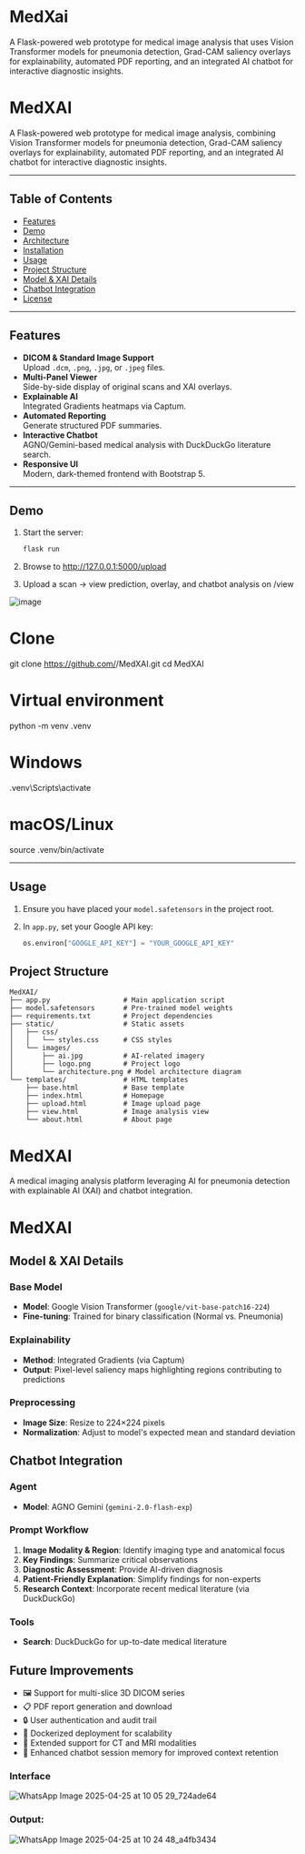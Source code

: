 # MedXai
A Flask-powered web prototype for medical image analysis that uses Vision Transformer models for pneumonia detection, Grad-CAM saliency overlays for explainability, automated PDF reporting, and an integrated AI chatbot for interactive diagnostic insights.
# MedXAI

A Flask-powered web prototype for medical image analysis, combining Vision Transformer models for pneumonia detection, Grad-CAM saliency overlays for explainability, automated PDF reporting, and an integrated AI chatbot for interactive diagnostic insights.

---

## Table of Contents

- [Features](#features)  
- [Demo](#demo)  
- [Architecture](#architecture)  
- [Installation](#installation)  
- [Usage](#usage)  
- [Project Structure](#project-structure)  
- [Model & XAI Details](#model--xai-details)  
- [Chatbot Integration](#chatbot-integration)  
- [License](#license)  

---

## Features

- **DICOM & Standard Image Support**  
  Upload `.dcm`, `.png`, `.jpg`, or `.jpeg` files.  
- **Multi-Panel Viewer**  
  Side-by-side display of original scans and XAI overlays.  
- **Explainable AI**  
  Integrated Gradients heatmaps via Captum.  
- **Automated Reporting**  
  Generate structured PDF summaries.  
- **Interactive Chatbot**  
  AGNO/Gemini-based medical analysis with DuckDuckGo literature search.  
- **Responsive UI**  
  Modern, dark-themed frontend with Bootstrap 5.

---

## Demo

1. Start the server:  
   ```bash
   flask run

2. Browse to http://127.0.0.1:5000/upload

3. Upload a scan → view prediction, overlay, and chatbot analysis on /view

![image](https://github.com/user-attachments/assets/59681aad-594a-41da-8228-2ed1f5efe8ec)

# Clone
git clone https://github.com/<your-username>/MedXAI.git
cd MedXAI

# Virtual environment
python -m venv .venv
# Windows
.venv\Scripts\activate
# macOS/Linux
source .venv/bin/activate

---

## Usage

1. Ensure you have placed your `model.safetensors` in the project root.  
2. In `app.py`, set your Google API key:

   ```python
   os.environ["GOOGLE_API_KEY"] = "YOUR_GOOGLE_API_KEY"

## Project Structure

```plaintext
MedXAI/
├── app.py                  # Main application script
├── model.safetensors       # Pre-trained model weights
├── requirements.txt        # Project dependencies
├── static/                 # Static assets
│   ├── css/
│   │   └── styles.css      # CSS styles
│   └── images/
│       ├── ai.jpg          # AI-related imagery
│       ├── logo.png        # Project logo
│       └── architecture.png # Model architecture diagram
└── templates/              # HTML templates
    ├── base.html           # Base template
    ├── index.html          # Homepage
    ├── upload.html         # Image upload page
    ├── view.html           # Image analysis view
    └── about.html          # About page
```

# MedXAI

A medical imaging analysis platform leveraging AI for pneumonia detection with explainable AI (XAI) and chatbot integration.

# MedXAI

## Model & XAI Details

### Base Model
- **Model**: Google Vision Transformer (`google/vit-base-patch16-224`)
- **Fine-tuning**: Trained for binary classification (Normal vs. Pneumonia)

### Explainability
- **Method**: Integrated Gradients (via Captum)
- **Output**: Pixel-level saliency maps highlighting regions contributing to predictions

### Preprocessing
- **Image Size**: Resize to 224×224 pixels
- **Normalization**: Adjust to model's expected mean and standard deviation

## Chatbot Integration

### Agent
- **Model**: AGNO Gemini (`gemini-2.0-flash-exp`)

### Prompt Workflow
1. **Image Modality & Region**: Identify imaging type and anatomical focus
2. **Key Findings**: Summarize critical observations
3. **Diagnostic Assessment**: Provide AI-driven diagnosis
4. **Patient-Friendly Explanation**: Simplify findings for non-experts
5. **Research Context**: Incorporate recent medical literature (via DuckDuckGo)

### Tools
- **Search**: DuckDuckGo for up-to-date medical literature

## Future Improvements
- 🖼️ Support for multi-slice 3D DICOM series
- 📋 PDF report generation and download
- 🔒 User authentication and audit trail
- 🐳 Dockerized deployment for scalability
- 🧠 Extended support for CT and MRI modalities
- 🔄 Enhanced chatbot session memory for improved context retention

### Interface
![WhatsApp Image 2025-04-25 at 10 05 29_724ade64](https://github.com/user-attachments/assets/77834713-96f7-4863-9e99-db03c4159835)

### Output:
![WhatsApp Image 2025-04-25 at 10 24 48_a4fb3434](https://github.com/user-attachments/assets/991f670c-9844-434b-a12a-c12025a612ce)

